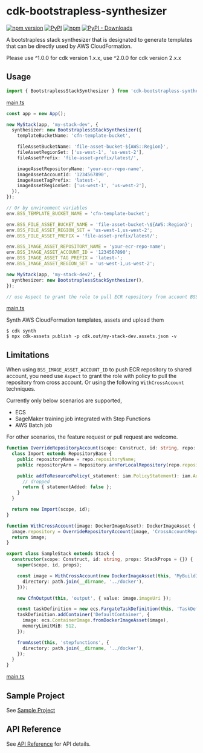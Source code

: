 # cdk-bootstrapless-synthesizer

[![npm version](https://img.shields.io/npm/v/cdk-bootstrapless-synthesizer)](https://www.npmjs.com/package/cdk-bootstrapless-synthesizer)
[![PyPI](https://img.shields.io/pypi/v/cdk-bootstrapless-synthesizer)](https://pypi.org/project/cdk-bootstrapless-synthesizer)
[![npm](https://img.shields.io/npm/dw/cdk-bootstrapless-synthesizer?label=npm%20downloads)](https://www.npmjs.com/package/cdk-bootstrapless-synthesizer)
[![PyPI - Downloads](https://img.shields.io/pypi/dw/cdk-bootstrapless-synthesizer?label=pypi%20downloads)](https://pypi.org/project/cdk-bootstrapless-synthesizer)

A bootstrapless stack synthesizer that is designated to generate templates that can be directly used by AWS CloudFormation.

Please use ^1.0.0 for cdk version 1.x.x, use ^2.0.0 for cdk version 2.x.x

## Usage
```ts
import { BootstraplessStackSynthesizer } from 'cdk-bootstrapless-synthesizer';
```
[main.ts](sample/src/main.ts)
```ts
const app = new App();

new MyStack(app, 'my-stack-dev', {
  synthesizer: new BootstraplessStackSynthesizer({
    templateBucketName: 'cfn-template-bucket',

    fileAssetBucketName: 'file-asset-bucket-${AWS::Region}',
    fileAssetRegionSet: ['us-west-1', 'us-west-2'],
    fileAssetPrefix: 'file-asset-prefix/latest/',

    imageAssetRepositoryName: 'your-ecr-repo-name',
    imageAssetAccountId: '1234567890',
    imageAssetTagPrefix: 'latest-',
    imageAssetRegionSet: ['us-west-1', 'us-west-2'],
  }),
});

// Or by environment variables
env.BSS_TEMPLATE_BUCKET_NAME = 'cfn-template-bucket';

env.BSS_FILE_ASSET_BUCKET_NAME = 'file-asset-bucket-\${AWS::Region}';
env.BSS_FILE_ASSET_REGION_SET = 'us-west-1,us-west-2';
env.BSS_FILE_ASSET_PREFIX = 'file-asset-prefix/latest/';

env.BSS_IMAGE_ASSET_REPOSITORY_NAME = 'your-ecr-repo-name';
env.BSS_IMAGE_ASSET_ACCOUNT_ID = '1234567890';
env.BSS_IMAGE_ASSET_TAG_PREFIX = 'latest-';
env.BSS_IMAGE_ASSET_REGION_SET = 'us-west-1,us-west-2';

new MyStack(app, 'my-stack-dev2', {
  synthesizer: new BootstraplessStackSynthesizer(),
});

// use Aspect to grant the role to pull ECR repository from account BSS_IMAGE_ASSET_ACCOUNT_ID
```
[main.ts](sample/src/main.ts)

Synth AWS CloudFormation templates, assets and upload them

```shell
$ cdk synth
$ npx cdk-assets publish -p cdk.out/my-stack-dev.assets.json -v
```
## Limitations
When using `BSS_IMAGE_ASSET_ACCOUNT_ID` to push ECR repository to shared account, you need use `Aspect` to grant the role with policy to pull the repository from cross account. Or using the following `WithCrossAccount`  techniques.

Currently only below scenarios are supported,

- ECS
- SageMaker training job integrated with Step Functions
- AWS Batch job

For other scenarios, the feature request or pull request are welcome.
```ts
function OverrideRepositoryAccount(scope: Construct, id: string, repo: IRepository): IRepository {
  class Import extends RepositoryBase {
    public repositoryName = repo.repositoryName;
    public repositoryArn = Repository.arnForLocalRepository(repo.repositoryName, scope, env.BSS_IMAGE_ASSET_ACCOUNT_ID);

    public addToResourcePolicy(_statement: iam.PolicyStatement): iam.AddToResourcePolicyResult {
      // dropped
      return { statementAdded: false };
    }
  }

  return new Import(scope, id);
}

function WithCrossAccount(image: DockerImageAsset): DockerImageAsset {
  image.repository = OverrideRepositoryAccount(image, 'CrossAccountRepo', image.repository);
  return image;
}

export class SampleStack extends Stack {
  constructor(scope: Construct, id: string, props: StackProps = {}) {
    super(scope, id, props);

    const image = WithCrossAccount(new DockerImageAsset(this, 'MyBuildImage', {
      directory: path.join(__dirname, '../docker'),
    }));

    new CfnOutput(this, 'output', { value: image.imageUri });

    const taskDefinition = new ecs.FargateTaskDefinition(this, 'TaskDef');
    taskDefinition.addContainer('DefaultContainer', {
      image: ecs.ContainerImage.fromDockerImageAsset(image),
      memoryLimitMiB: 512,
    });

    fromAsset(this, 'stepfunctions', {
      directory: path.join(__dirname, '../docker'),
    });
  }
}
```
[main.ts](sample/src/main.ts)
## Sample Project

See [Sample Project](./sample/README.md)

## API Reference

See [API Reference](./API.md) for API details.
